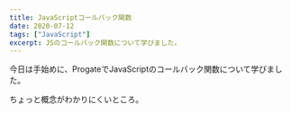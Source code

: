 ```yaml
---
title: JavaScriptコールバック関数
date: 2020-07-12
tags: ["JavaScript"]
excerpt: JSのコールバック関数について学びました。
---
```


今日は手始めに、ProgateでJavaScriptのコールバック関数について学びました。

ちょっと概念がわかりにくいところ。


